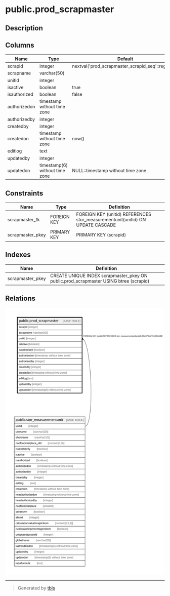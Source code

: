 # public.prod_scrapmaster

## Description

## Columns

| Name | Type | Default | Nullable | Children | Parents | Comment |
| ---- | ---- | ------- | -------- | -------- | ------- | ------- |
| scrapid | integer | nextval('prod_scrapmaster_scrapid_seq'::regclass) | false |  |  |  |
| scrapname | varchar(50) |  | true |  |  |  |
| unitid | integer |  | true |  | [public.stor_measurementunit](public.stor_measurementunit.md) |  |
| isactive | boolean | true | false |  |  |  |
| isauthorized | boolean | false | false |  |  |  |
| authorizedon | timestamp without time zone |  | true |  |  |  |
| authorizedby | integer |  | true |  |  |  |
| createdby | integer |  | true |  |  |  |
| createdon | timestamp without time zone | now() | true |  |  |  |
| editlog | text |  | true |  |  |  |
| updatedby | integer |  | true |  |  |  |
| updatedon | timestamp(6) without time zone | NULL::timestamp without time zone | true |  |  |  |

## Constraints

| Name | Type | Definition |
| ---- | ---- | ---------- |
| scrapmaster_fk | FOREIGN KEY | FOREIGN KEY (unitid) REFERENCES stor_measurementunit(unitid) ON UPDATE CASCADE |
| scrapmaster_pkey | PRIMARY KEY | PRIMARY KEY (scrapid) |

## Indexes

| Name | Definition |
| ---- | ---------- |
| scrapmaster_pkey | CREATE UNIQUE INDEX scrapmaster_pkey ON public.prod_scrapmaster USING btree (scrapid) |

## Relations

![er](public.prod_scrapmaster.svg)

---

> Generated by [tbls](https://github.com/k1LoW/tbls)
